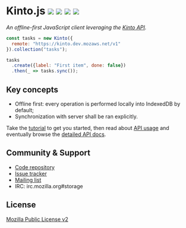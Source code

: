 # Kinto.js [![](https://travis-ci.org/Kinto/kinto.js.svg?branch=master)](https://travis-ci.org/Kinto/kinto.js) [![](https://coveralls.io/repos/Kinto/kinto.js/badge.svg?branch=master)](https://coveralls.io/r/Kinto/kinto.js?branch=master) [![](https://readthedocs.org/projects/kintojs/badge/?version=latest)](http://kintojs.readthedocs.org/) [![](https://doc.esdoc.org/github.com/Kinto/kinto.js/badge.svg)](https://doc.esdoc.org/github.com/Kinto/kinto.js)

*An offline-first JavaScript client leveraging the [Kinto API](http://kinto.readthedocs.org/).*

```js
const tasks = new Kinto({
  remote: "https://kinto.dev.mozaws.net/v1"
}).collection("tasks");

tasks
  .create({label: "First item", done: false})
  .then(_ => tasks.sync());
```

## Key concepts

* Offline first: every operation is performed locally into IndexedDB by default;
* Synchronization with server shall be ran explicitly.

Take the [tutorial](tutorial.md) to get you started, then read about [API usage](api.md) and eventually browse the [detailed API docs](https://doc.esdoc.org/github.com/Kinto/kinto.js/).

## Community & Support

* [Code repository](https://github.com/Kinto/kinto.js)
* [Issue tracker](https://github.com/Kinto/kinto.js/issues)
* [Mailing list](https://mail.mozilla.org/listinfo/kinto)
* IRC: irc.mozilla.org#storage

## License

[Mozilla Public License v2](https://www.mozilla.org/MPL/2.0/)
